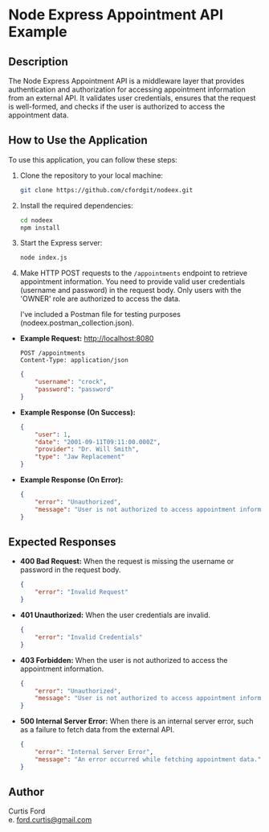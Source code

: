 # Node Express Appointment API Example

## Description

The Node Express Appointment API is a middleware layer that provides authentication and authorization for accessing appointment information from an external API. It validates user credentials, ensures that the request is well-formed, and checks if the user is authorized to access the appointment data.

## How to Use the Application

To use this application, you can follow these steps:

1. Clone the repository to your local machine:

   ```bash
   git clone https://github.com/cfordgit/nodeex.git
   ```

2. Install the required dependencies:

    ```bash
    cd nodeex
    npm install
    ```

3. Start the Express server:

    ```bash
    node index.js
    ```
4. Make HTTP POST requests to the `/appointments` endpoint to retrieve appointment information. You need to provide valid user credentials (username and password) in the request body. Only users with the 'OWNER' role are authorized to access the data.

    I've included a Postman file for testing purposes (nodeex.postman_collection.json).

- __Example Request:__ 
    [http://localhost:8080](http://localhost:8080)
    ```http
    POST /appointments
    Content-Type: application/json
    ```
    ```json
    {
        "username": "crock",
        "password": "password"
    }
    ```
- __Example Response (On Success):__
    ```json
    {
        "user": 1,
        "date": "2001-09-11T09:11:00.000Z",
        "provider": "Dr. Will Smith",
        "type": "Jaw Replacement"
    }
    ```
- __Example Response (On Error):__
    ```json
    {
        "error": "Unauthorized",
        "message": "User is not authorized to access appointment information."
    }
    ```
## Expected Responses
- __400 Bad Request:__ When the request is missing the username or password in the request body.
    ```json
    {
        "error": "Invalid Request"
    }
    ```
- __401 Unauthorized:__ When the user credentials are invalid.
    ```json
    {
        "error": "Invalid Credentials"
    }
    ```
- __403 Forbidden:__ When the user is not authorized to access the appointment information.
    ```json
    {
        "error": "Unauthorized",
        "message": "User is not authorized to access appointment information."
    }
    ```
- __500 Internal Server Error:__ When there is an internal server error, such as a failure to fetch data from the external API.
    ```json
    {
        "error": "Internal Server Error",
        "message": "An error occurred while fetching appointment data."
    }
    ```
## Author
Curtis Ford  
e. ford.curtis@gmail.com